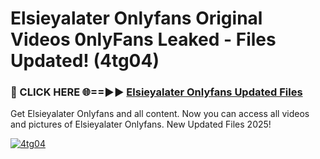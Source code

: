 # Elsieyalater Onlyfans Original Videos 0nlyFans Leaked - Files Updated! (4tg04)

<h3>🔴 CLICK HERE 🌐==►► <a href="https://tinyurl.com/ehrbuxhb" rel="nofollow">Elsieyalater Onlyfans Updated Files</a></h3>

Get Elsieyalater Onlyfans and all content. Now you can access all videos and pictures of Elsieyalater Onlyfans. New Updated Files 2025!

[![4tg04](https://i.imgur.com/lVYEuWS.gif)](https://tinyurl.com/ehrbuxhb)
